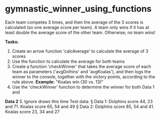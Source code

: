 # gymnastic_winner_using_functions

Each team competes 3 times, and then the average of the 3 scores is calculated (so 
one average score per team).
A team only wins if it has at least double the average score of the other team. 
Otherwise, no team wins!

**Tasks:**
1.  Create an arrow function 'calcAverage' to calculate the average of 3 scores
2.  Use the function to calculate the average for both teams
3.  Create a function 'checkWinner' that takes the average score of each team 
as parameters ('avgDolhins' and 'avgKoalas'), and then logs the winner 
to the console, together with the victory points, according to the rule above. 
**Example:** "Koalas win (30 vs. 13)"
4.  Use the 'checkWinner' function to determine the winner for both Data 1 and 

**Data 2**
5.  Ignore draws this time
Test data:
§  Data 1: Dolphins score 44, 23 and 71. Koalas score 65, 54 and 49
§  Data 2: Dolphins score 85, 54 and 41. Koalas score 23, 34 and 27
